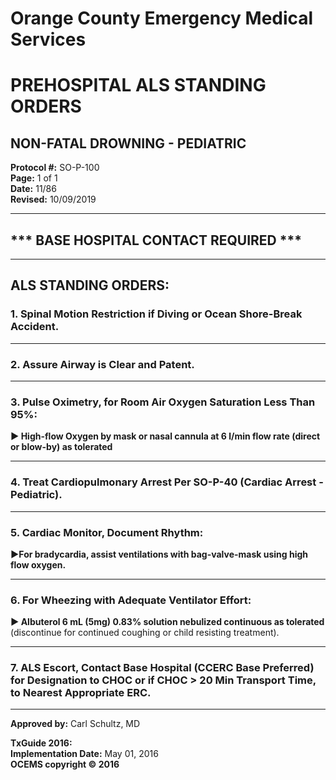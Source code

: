 # Orange County Emergency Medical Services
# PREHOSPITAL ALS STANDING ORDERS
## NON-FATAL DROWNING - PEDIATRIC

**Protocol #:** SO-P-100  
**Page:** 1 of 1  
**Date:** 11/86  
**Revised:** 10/09/2019

---

## *** BASE HOSPITAL CONTACT REQUIRED ***

---

## ALS STANDING ORDERS:

### 1. Spinal Motion Restriction if Diving or Ocean Shore-Break Accident.

---

### 2. Assure Airway is Clear and Patent.

---

### 3. Pulse Oximetry, for Room Air Oxygen Saturation Less Than 95%:

**► High-flow Oxygen by mask or nasal cannula at 6 l/min flow rate (direct or blow-by) as tolerated**

---

### 4. Treat Cardiopulmonary Arrest Per SO-P-40 (Cardiac Arrest - Pediatric).

---

### 5. Cardiac Monitor, Document Rhythm:

**►For bradycardia, assist ventilations with bag-valve-mask using high flow oxygen.**

---

### 6. For Wheezing with Adequate Ventilator Effort:

**► Albuterol 6 mL (5mg) 0.83% solution nebulized continuous as tolerated** (discontinue for continued coughing or child resisting treatment).

---

### 7. ALS Escort, Contact Base Hospital (CCERC Base Preferred) for Designation to CHOC or if CHOC > 20 Min Transport Time, to Nearest Appropriate ERC.

---

**Approved by:** Carl Schultz, MD

**TxGuide 2016:**  
**Implementation Date:** May 01, 2016  
**OCEMS copyright © 2016**

